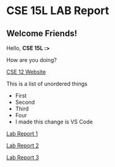 # CSE 15L LAB Report

## Welcome Friends!

Hello, **CSE 15L :>**

How are you doing? 

[CSE 12 Website](https://ucsd-cse12-sp22.github.io/)

This is a list of unordered things
- First
- Second
- Third
- Four
 - I made this change is VS Code


[Lab Report 1](https://omr272.github.io/cse15l-lab-reports/lab-report-1-week-2.html)

[Lab Report 2](https://omr272.github.io/cse15l-lab-reports/lab-report-2-week-4.html)

[Lab Report 3](https://omr272.github.io/cse15l-lab-reports/lab-report-3-week-6.html)




